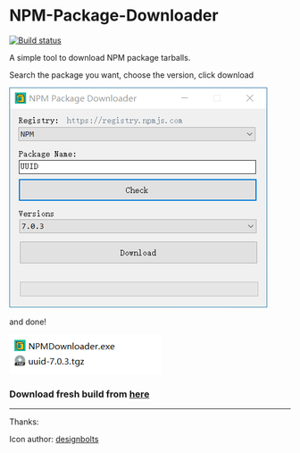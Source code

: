 # NPM-Package-Downloader

[![Build status](https://ci.appveyor.com/api/projects/status/n0xh36r5yo8iugn5?svg=true)](https://ci.appveyor.com/project/FN400/npm-package-downloader)


A simple tool to download NPM package tarballs.

Search the package you want, choose the version, click download

![Screenshot-1](https://raw.githubusercontent.com/FN400/NPM-Package-Downloader/master/Doc/screenshot1.png)

and done!

![Screenshot-2](https://raw.githubusercontent.com/FN400/NPM-Package-Downloader/master/Doc/screenshot2.png)



### Download fresh build from [here](https://ci.appveyor.com/project/FN400/npm-package-downloader/build/artifacts)

---
Thanks:

Icon author: [designbolts](https://www.designbolts.com/)
